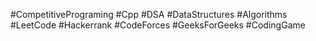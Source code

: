 #CompetitivePrograming
#Cpp
#DSA
#DataStructures
#Algorithms
#LeetCode
#Hackerrank
#CodeForces
#GeeksForGeeks
#CodingGame
